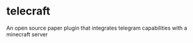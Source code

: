 # telecraft
An open source paper plugin that integrates telegram capabilities with a minecraft server
